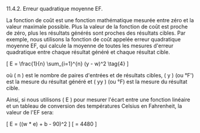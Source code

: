 11.4.2. Erreur quadratique moyenne EF. 

La fonction de coût est une fonction mathématique mesurée entre zéro et la valeur maximale possible. Plus la valeur de la fonction de coût est proche de zéro, plus les résultats générés sont proches des résultats cibles. Par exemple, nous utilisons la fonction de coût appelée erreur quadratique moyenne EF, qui calcule la moyenne de toutes les mesures d'erreur quadratique entre chaque résultat généré et chaque résultat cible. 

\[ E = \frac{1}{n} \sum_{i=1}^{n} (y - w)^2 \tag{4} \]

où \( n \) est le nombre de paires d'entrées et de résultats cibles, \( y \) (ou °F') est la mesure du résultat généré et \( yy \) (ou °F) est la mesure du résultat cible. 

Ainsi, si nous utilisons \( E \) pour mesurer l'écart entre une fonction linéaire et un tableau de conversion des températures Celsius en Fahrenheit, la valeur de l'EF sera: 

\[ E = ((w * e) + b - 90)^2 \]
\[ = 4480 \]
